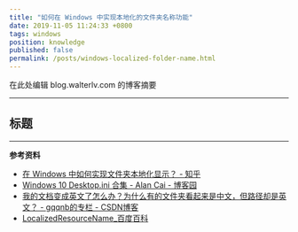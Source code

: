 ```yaml
---
title: "如何在 Windows 中实现本地化的文件夹名称功能"
date: 2019-11-05 11:24:33 +0800
tags: windows
position: knowledge
published: false
permalink: /posts/windows-localized-folder-name.html
---
```


在此处编辑 blog.walterlv.com 的博客摘要

---

<div id="toc"></div>

## 标题

---

**参考资料**

- [在 Windows 中如何实现文件夹本地化显示？ - 知乎](https://www.zhihu.com/question/22335626)
- [Windows 10 Desktop.ini 合集 - Alan Cai - 博客园](https://www.cnblogs.com/alancai/articles/5911267.html)
- [我的文档变成英文了怎么办？为什么有的文件夹看起来是中文，但路径却是英文？ - gqqnb的专栏 - CSDN博客](https://blog.csdn.net/gqqnb/article/details/16884369)
- [LocalizedResourceName_百度百科](https://baike.baidu.com/item/LocalizedResourceName)


